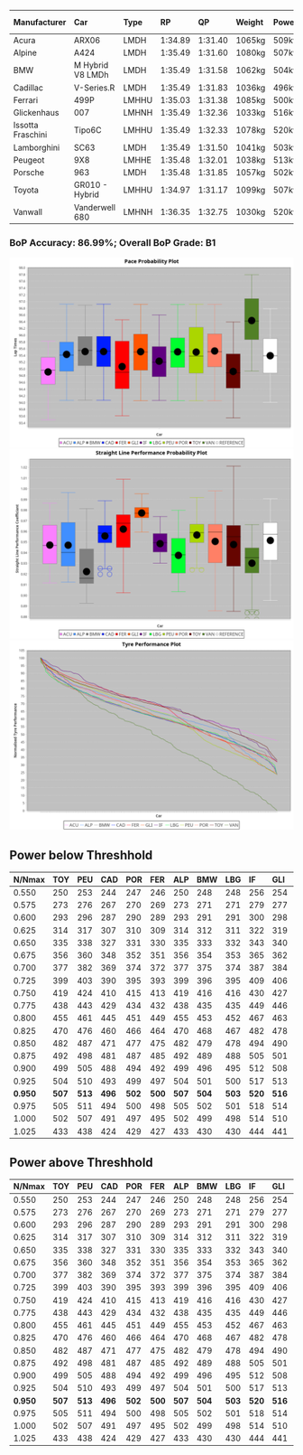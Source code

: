 |Manufacturer|Car|Type|RP|QP|Weight|Power¹|Threshhold|PINC|Power²|E/Stint|AVG Vmax|FDS|RDLC|L/Stint|BOP-Grade|ModelAccuracy|ModelPoints|Match%|
|:-|:-|:-|:-|:-|:-|:-|:-|:-|:-|:-|:-|:-|:-|:-|:-|:-|:-|:-|
|Acura|ARX06|LMDH|1:34.89|1:31.40|1065kg|509kw|210.0kph|0%|509kw|904MJ|298.86kph|-|1.01|40|-E1|100.00%|995|56.33%|
|Alpine|A424|LMDH|1:35.49|1:31.60|1080kg|507kw|210.0kph|0%|507kw|903MJ|298.17kph|-|0.99|40|~A1|81.46%|523|100.00%|
|BMW|M Hybrid V8 LMDh|LMDH|1:35.49|1:31.58|1062kg|504kw|210.0kph|0%|504kw|891MJ|294.65kph|-|1.01|40|~A1|98.60%|1690|100.00%|
|Cadillac|V-Series.R|LMDH|1:35.49|1:31.83|1036kg|496kw|210.0kph|0%|496kw|871MJ|299.49kph|-|1.02|40|+A2|98.38%|1765|93.36%|
|Ferrari|499P|LMHHU|1:35.03|1:31.38|1085kg|500kw|210.0kph|0%|500kw|885MJ|299.84kph|190kph|1.01|40|-B2|92.24%|2247|82.13%|
|Glickenhaus|007|LMHNH|1:35.49|1:32.36|1033kg|516kw|210.0kph|0%|516kw|910MJ|305.22kph|-|0.95|40|+B1|96.18%|554|86.25%|
|Issotta Fraschini|Tipo6C|LMHHU|1:35.49|1:32.33|1078kg|520kw|210.0kph|0%|520kw|922MJ|299.41kph|190kph|1.03|40|+A2|66.67%|96|92.99%|
|Lamborghini|SC63|LMDH|1:35.49|1:31.50|1041kg|503kw|210.0kph|0%|503kw|884MJ|297.74kph|-|1.05|40|+A2|96.77%|419|91.95%|
|Peugeot|9X8|LMHHE|1:35.48|1:32.01|1038kg|513kw|210.0kph|0%|513kw|905MJ|301.08kph|150kph|1.02|40|~A1|87.65%|1795|100.00%|
|Porsche|963|LMDH|1:35.48|1:31.85|1057kg|502kw|210.0kph|0%|502kw|887MJ|299.16kph|-|1.01|40|~A1|96.81%|5438|100.00%|
|Toyota|GR010 - Hybrid|LMHHU|1:34.97|1:31.17|1099kg|507kw|210.0kph|0%|507kw|903MJ|297.62kph|190kph|1.00|40|-B2|86.04%|1751|81.00%|
|Vanwall|Vanderwell 680|LMHNH|1:36.35|1:32.75|1030kg|520kw|210.0kph|0%|520kw|901MJ|297.35kph|-|1.01|40|+E1|91.42%|501|59.84%|

### BoP Accuracy: 86.99%; Overall BoP Grade: B1
![PACECHART](./IMG/ACOMETHOD.png)
![STRAIGHTLINEPERFORMANCECHART](./IMG/ACOMETHOD_sp.png)
![TYREPERFORMANCECHART](./IMG/ACOMETHOD_tw.png)

## Power below Threshhold
|N/Nmax|TOY|PEU|CAD|POR|FER|ALP|BMW|LBG|IF|GLI|VAN|ACU|
|:-|:-|:-|:-|:-|:-|:-|:-|:-|:-|:-|:-|:-|
|0.550|250|253|244|247|246|250|248|248|256|254|256|251|
|0.575|273|276|267|270|269|273|271|271|279|277|279|274|
|0.600|293|296|287|290|289|293|291|291|300|298|300|294|
|0.625|314|317|307|310|309|314|312|311|322|319|322|315|
|0.650|335|338|327|331|330|335|333|332|343|340|343|336|
|0.675|356|360|348|352|351|356|354|353|365|362|365|357|
|0.700|377|382|369|374|372|377|375|374|387|384|387|379|
|0.725|399|403|390|395|393|399|396|395|409|406|409|400|
|0.750|419|424|410|415|413|419|416|416|430|427|430|421|
|0.775|438|443|429|434|432|438|435|435|449|446|449|440|
|0.800|455|461|445|451|449|455|453|452|467|463|467|457|
|0.825|470|476|460|466|464|470|468|467|482|478|482|472|
|0.850|482|487|471|477|475|482|479|478|494|490|494|484|
|0.875|492|498|481|487|485|492|489|488|505|501|505|494|
|0.900|499|505|488|494|492|499|496|495|512|508|512|501|
|0.925|504|510|493|499|497|504|501|500|517|513|517|506|
|**0.950**|**507**|**513**|**496**|**502**|**500**|**507**|**504**|**503**|**520**|**516**|**520**|**509**|
|0.975|505|511|494|500|498|505|502|501|518|514|518|507|
|1.000|502|507|491|497|495|502|499|498|514|510|514|504|
|1.025|433|438|424|429|427|433|430|430|444|441|444|435|

## Power above Threshhold
|N/Nmax|TOY|PEU|CAD|POR|FER|ALP|BMW|LBG|IF|GLI|VAN|ACU|
|:-|:-|:-|:-|:-|:-|:-|:-|:-|:-|:-|:-|:-|
|0.550|250|253|244|247|246|250|248|248|256|254|256|251|
|0.575|273|276|267|270|269|273|271|271|279|277|279|274|
|0.600|293|296|287|290|289|293|291|291|300|298|300|294|
|0.625|314|317|307|310|309|314|312|311|322|319|322|315|
|0.650|335|338|327|331|330|335|333|332|343|340|343|336|
|0.675|356|360|348|352|351|356|354|353|365|362|365|357|
|0.700|377|382|369|374|372|377|375|374|387|384|387|379|
|0.725|399|403|390|395|393|399|396|395|409|406|409|400|
|0.750|419|424|410|415|413|419|416|416|430|427|430|421|
|0.775|438|443|429|434|432|438|435|435|449|446|449|440|
|0.800|455|461|445|451|449|455|453|452|467|463|467|457|
|0.825|470|476|460|466|464|470|468|467|482|478|482|472|
|0.850|482|487|471|477|475|482|479|478|494|490|494|484|
|0.875|492|498|481|487|485|492|489|488|505|501|505|494|
|0.900|499|505|488|494|492|499|496|495|512|508|512|501|
|0.925|504|510|493|499|497|504|501|500|517|513|517|506|
|**0.950**|**507**|**513**|**496**|**502**|**500**|**507**|**504**|**503**|**520**|**516**|**520**|**509**|
|0.975|505|511|494|500|498|505|502|501|518|514|518|507|
|1.000|502|507|491|497|495|502|499|498|514|510|514|504|
|1.025|433|438|424|429|427|433|430|430|444|441|444|435|
